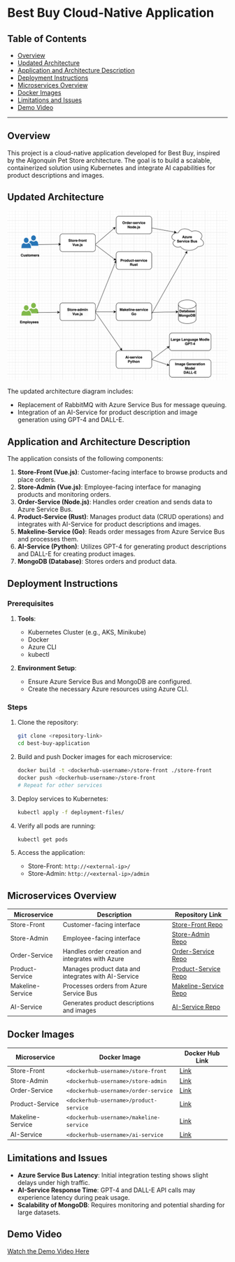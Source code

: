 # Best Buy Cloud-Native Application

## Table of Contents
- [Overview](#overview)
- [Updated Architecture](#updated-architecture)
- [Application and Architecture Description](#application-and-architecture-description)
- [Deployment Instructions](#deployment-instructions)
- [Microservices Overview](#microservices-overview)
- [Docker Images](#docker-images)
- [Limitations and Issues](#limitations-and-issues)
- [Demo Video](#demo-video)

---

## Overview
This project is a cloud-native application developed for Best Buy, inspired by the Algonquin Pet Store architecture. The goal is to build a scalable, containerized solution using Kubernetes and integrate AI capabilities for product descriptions and images.

## Updated Architecture
![Updated Architecture Diagram](architecture-diagram.png)

The updated architecture diagram includes:
- Replacement of RabbitMQ with Azure Service Bus for message queuing.
- Integration of an AI-Service for product description and image generation using GPT-4 and DALL-E.

## Application and Architecture Description
The application consists of the following components:

1. **Store-Front (Vue.js)**: Customer-facing interface to browse products and place orders.
2. **Store-Admin (Vue.js)**: Employee-facing interface for managing products and monitoring orders.
3. **Order-Service (Node.js)**: Handles order creation and sends data to Azure Service Bus.
4. **Product-Service (Rust)**: Manages product data (CRUD operations) and integrates with AI-Service for product descriptions and images.
5. **Makeline-Service (Go)**: Reads order messages from Azure Service Bus and processes them.
6. **AI-Service (Python)**: Utilizes GPT-4 for generating product descriptions and DALL-E for creating product images.
7. **MongoDB (Database)**: Stores orders and product data.

## Deployment Instructions
### Prerequisites
1. **Tools**:
   - Kubernetes Cluster (e.g., AKS, Minikube)
   - Docker
   - Azure CLI
   - kubectl

2. **Environment Setup**:
   - Ensure Azure Service Bus and MongoDB are configured.
   - Create the necessary Azure resources using Azure CLI.

### Steps
1. Clone the repository:
   ```bash
   git clone <repository-link>
   cd best-buy-application
   ```

2. Build and push Docker images for each microservice:
   ```bash
   docker build -t <dockerhub-username>/store-front ./store-front
   docker push <dockerhub-username>/store-front
   # Repeat for other services
   ```

3. Deploy services to Kubernetes:
   ```bash
   kubectl apply -f deployment-files/
   ```

4. Verify all pods are running:
   ```bash
   kubectl get pods
   ```

5. Access the application:
   - Store-Front: `http://<external-ip>/`
   - Store-Admin: `http://<external-ip>/admin`

## Microservices Overview
| Microservice      | Description                                         | Repository Link                           |
|-------------------|-----------------------------------------------------|-------------------------------------------|
| Store-Front       | Customer-facing interface                          | [Store-Front Repo](#)                     |
| Store-Admin       | Employee-facing interface                          | [Store-Admin Repo](#)                     |
| Order-Service     | Handles order creation and integrates with Azure   | [Order-Service Repo](#)                   |
| Product-Service   | Manages product data and integrates with AI-Service| [Product-Service Repo](#)                 |
| Makeline-Service  | Processes orders from Azure Service Bus            | [Makeline-Service Repo](#)                |
| AI-Service        | Generates product descriptions and images          | [AI-Service Repo](#)                      |

## Docker Images
| Microservice      | Docker Image                                       | Docker Hub Link                           |
|-------------------|-----------------------------------------------------|-------------------------------------------|
| Store-Front       | `<dockerhub-username>/store-front`                 | [Link](#)                                 |
| Store-Admin       | `<dockerhub-username>/store-admin`                 | [Link](#)                                 |
| Order-Service     | `<dockerhub-username>/order-service`               | [Link](#)                                 |
| Product-Service   | `<dockerhub-username>/product-service`             | [Link](#)                                 |
| Makeline-Service  | `<dockerhub-username>/makeline-service`            | [Link](#)                                 |
| AI-Service        | `<dockerhub-username>/ai-service`                  | [Link](#)                                 |

## Limitations and Issues
- **Azure Service Bus Latency**: Initial integration testing shows slight delays under high traffic.
- **AI-Service Response Time**: GPT-4 and DALL-E API calls may experience latency during peak usage.
- **Scalability of MongoDB**: Requires monitoring and potential sharding for large datasets.

## Demo Video
[Watch the Demo Video Here](#)
